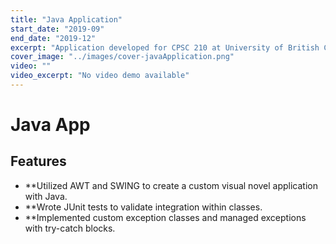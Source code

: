 ```yaml
---
title: "Java Application"
start_date: "2019-09"
end_date: "2019-12"
excerpt: "Application developed for CPSC 210 at University of British Columbia"
cover_image: "../images/cover-javaApplication.png"
video: ""
video_excerpt: "No video demo available"
---
```


# Java App

## Features

- \*\*Utilized AWT and SWING to create a custom visual novel application with Java.
- \*\*Wrote JUnit tests to validate integration within classes.
- \*\*Implemented custom exception classes and managed exceptions with try-catch blocks.
